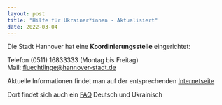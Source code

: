 ```yaml
---
layout: post
title: "Hilfe für Ukrainer*innen - Aktualisiert"
date: 2022-03-04
---
```



Die Stadt Hannover hat eine **Koordinierungsstelle** eingerichtet:  

Telefon (0511) 16833333 (Montag bis Freitag)  
Mail: fluechtlinge@hannover-stadt.de

Aktuelle Informationen findet man auf der entsprechenden <a href="https://www.hannover.de/Fl%C3%BCchtlinge-in-Stadt-und-Region-Hannover" target="_blank">Internetseite</a> 

Dort findet sich auch ein <a href="https://www.hannover.de/Fl%C3%BCchtlinge-in-Stadt-und-Region-Hannover/FAQ-%D1%87%D0%B0%D1%81%D1%82%D1%96-%D0%BF%D0%B8%D1%82%D0%B0%D0%BD%D0%BD%D1%8F-%D1%82%D0%B0-%D0%B2%D1%96%D0%B4%D0%BF%D0%BE%D0%B2%D1%96%D0%B4%D1%96-%D0%BD%D0%B0-%D0%BD%D0%B8%D1%85-%D1%87%D0%B0%D1%81%D1%82%D0%BE-%D0%B7%D0%B0%D0%B4%D0%B0%D0%B2%D0%B0%D0%B5%D0%BC%D1%8B%D0%B5-%D0%B2%D0%BE%D0%BF%D1%80%D0%BE%D1%81%D1%8B-%D0%B8-%D0%BE%D1%82%D0%B2%D0%B5%D1%82%D1%8B-%D0%BD%D0%B0-%D0%BD%D0%B8%D1%85" target="_blank">FAQ</a> Deutsch und Ukrainisch
 
 

